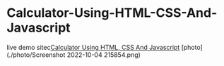 # Calculator-Using-HTML-CSS-And-Javascript

live demo sitec[Calculator Using HTML, CSS And Javascript](https://aliherzalla.github.io/Calculator-Using-HTML-CSS-And-Javascript/)
[photo](./photo/Screenshot 2022-10-04 215854.png)
